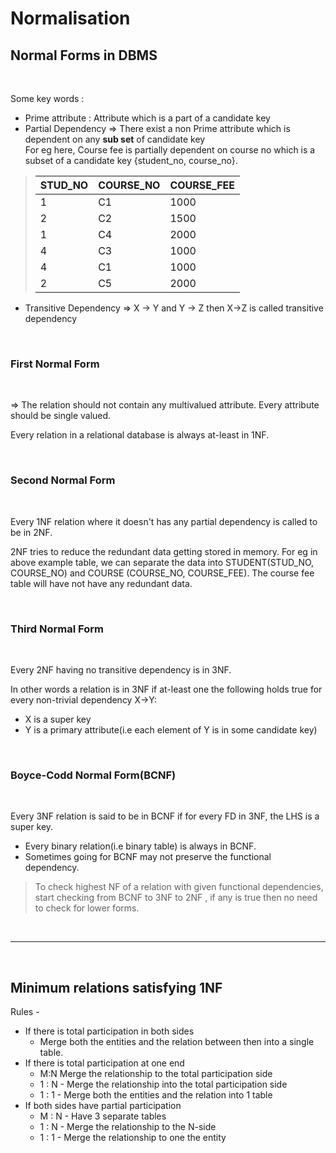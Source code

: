 # Normalisation

## Normal Forms in DBMS
<br>

Some key words : <br> 
+ Prime attribute :  Attribute which is a part of a candidate key
+ Partial Dependency => There exist a non Prime attribute which is dependent on any **sub set** of candidate key<br>
For eg here, Course fee is partially dependent on course no which is a subset of a candidate key {student_no, course_no}.

> STUD_NO | COURSE_NO | COURSE_FEE
> --- | --- | ---
> 1 | C1 | 1000
> 2 | C2 | 1500
> 1 | C4 | 2000
> 4 | C3 | 1000
> 4 | C1 | 1000
> 2 | C5 | 2000

+ Transitive Dependency => X -> Y and Y -> Z then X->Z is called transitive dependency

<br>

### First Normal Form
<br>

=> The relation should not contain any multivalued attribute. Every attribute should be single valued.

Every relation in a relational database is always at-least in 1NF. 

<br>

### Second Normal Form
<br>

Every 1NF relation where it doesn't has any partial dependency is called to be in 2NF.

2NF tries to reduce the redundant data getting stored in memory. For eg in above example table, we can separate the data into STUDENT(STUD_NO, COURSE_NO) and COURSE (COURSE_NO, COURSE_FEE). The course fee table will have not have any redundant data.

<br>

### Third Normal Form
<br>

Every 2NF having no transitive dependency is in 3NF. 

In other words a relation is in 3NF if at-least one the following holds true for every non-trivial dependency X->Y: 
+ X is a super key
+ Y is a primary attribute(i.e each element of Y is in some candidate key)

<br>

### Boyce-Codd Normal Form(BCNF)
<br>

Every 3NF relation is said to be in BCNF if for every FD in 3NF, the LHS is a super key.

+ Every binary relation(i.e binary table) is always in BCNF.
+ Sometimes going for BCNF may not preserve the functional dependency.

> To check highest NF of a relation with given functional dependencies, start checking from BCNF to 3NF to 2NF , if any is true then no need to check for lower forms.

<br>

---
<br>

## Minimum relations satisfying 1NF

Rules - 

+ If there is total participation in both sides
    + Merge both the entities and the relation between then into a single table.
+ If there is total participation at one end
    + M:N Merge the relationship to the total participation side
    + 1 : N - Merge the relationship into the total participation side
    + 1 : 1 - Merge both the entities and the relation into 1 table
+ If both sides have partial participation
    + M : N - Have 3 separate tables 
    + 1 : N - Merge the relationship to the N-side
    + 1 : 1 - Merge the relationship to one the entity
